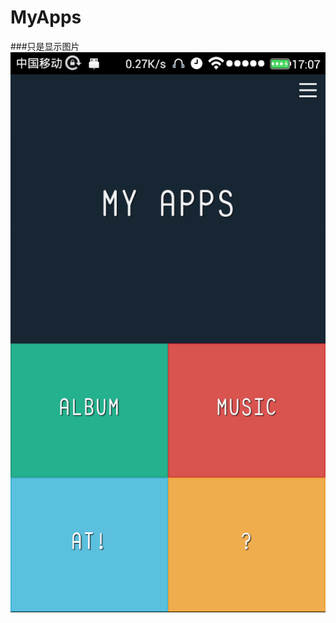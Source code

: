 MyApps
======
###只是显示图片  
![github](https://github.com/Pole-he/MyApps/blob/master/mainScreen.png "github")  
